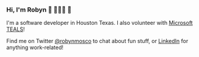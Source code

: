 ### Hi, I'm Robyn :tea: 👩🏻‍💻 :sunflower:

I'm a software developer in Houston Texas. I also volunteer with [Microsoft TEALS](https://www.microsoft.com/en-us/teals)!

Find me on Twitter [@robynmosco](https://twitter.com/robynmosco) to chat about fun stuff, or [LinkedIn](https://www.linkedin.com/in/robynmoscowitznarro/) for anything work-related!


<!--
**rmoscowitz/rmoscowitz** is a ✨ _special_ ✨ repository because its `README.md` (this file) appears on your GitHub profile.

Here are some ideas to get you started:
 
- 🔭 I’m currently working on ...
- 🌱 I’m currently learning ...
- 👯 I’m looking to collaborate on ...
- 🤔 I’m looking for help with ...
- 💬 Ask me about ...
- 📫 How to reach me: ...
- 😄 Pronouns: ...
- ⚡ Fun fact: ...


Check out the Houston Hackathon projects I've contributed to
* 2013 - [HoustonBike](https://github.com/ilh19/HoustonBike)
* 2017 - [Houston Book Link](https://github.com/rmoscowitz/houston-book-link)
* 2018 - [Allergeez](https://github.com/emptyflash/allergeez)
* 2019 - [NeedHOU](https://github.com/sketch-city/houston-resources) & [HARRA](https://devpost.com/software/harra-runner-of-the-season)

-->
